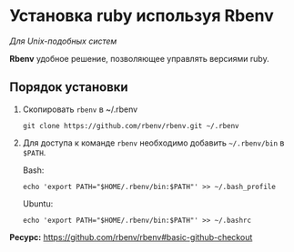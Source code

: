 Установка ruby используя Rbenv
===

_Для Unix-подобных систем_ 

**Rbenv** удобное решение, позволяющее управлять версиями ruby.

## Порядок установки
1. Скопировать `rbenv` в ~/.rbenv

   ```
   git clone https://github.com/rbenv/rbenv.git ~/.rbenv
   ```
   
2. Для доступа к команде `rbenv` необходимо добавить `~/.rbenv/bin` в `$PATH`.
   
   Bash:
   ```
   echo 'export PATH="$HOME/.rbenv/bin:$PATH"' >> ~/.bash_profile
   ```
   Ubuntu:
   ```
   echo 'export PATH="$HOME/.rbenv/bin:$PATH"' >> ~/.bashrc
   ```
   
**Ресурс:** https://github.com/rbenv/rbenv#basic-github-checkout
